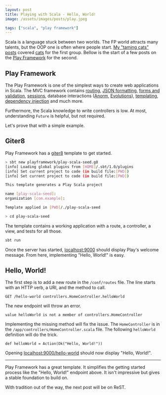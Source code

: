 ```yaml
---
layout: post
title: Playing with Scala - Hello, World!
image: /assets/images/posts/play.jpeg

tags: ["scala", "play framework"]
---
```


Scala is a language stuck between two worlds. The FP world attracts many talents, but the OOP one is often where people start. [My "taming cats" posts](/series/taming-cats.html) covered [cats](https://typelevel.org/cats/) for the first group. Bellow is the start of a few posts on the [Play Framework](http://playframework.com/) for the second.

## Play Framework
The Play Framework is one of the simplest ways to create web applications in Scala. The MVC framework contains [routing](https://www.playframework.com/documentation/2.8.x/ScalaRouting), [JSON formatting](https://www.playframework.com/documentation/2.8.x/ScalaJson), [forms and validation](https://www.playframework.com/documentation/2.8.x/ScalaForms), [sessions](https://www.playframework.com/documentation/2.8.x/ScalaSessionFlash), database interactions ([Anorm](https://www.playframework.com/documentation/2.8.x/Anorm), [Evolutions](https://www.playframework.com/documentation/2.8.x/Evolutions)), [templating](https://www.playframework.com/documentation/2.8.x/ScalaTemplates), [dependency injection](https://www.playframework.com/documentation/2.8.x/ScalaDependencyInjection) and much more.

Furthermore, the Scala knowledge to write controllers is low. At most, understanding `Future` is helpful, but not required.

Let's prove that with a simple example.

## Giter8
Play Framework has a [giter8](http://www.foundweekends.org/giter8/) template to get started.

```sh
> sbt new playframework/play-scala-seed.g8
[info] Loading global plugins from [HOME]/.sbt/1.0/plugins
[info] Set current project to code (in build file:[PWD])
[info] Set current project to code (in build file:[PWD])

This template generates a Play Scala project

name [play-scala-seed]:
organization [com.example]:

Template applied in [PWD]/./play-scala-seed

> cd play-scala-seed
```

The template contains a working application with a route, a controller, a view, and tests for all those.

```sh
sbt run
```

Once the server has started, [localhost:9000](http://localhost:9000/) should display Play's welcome message. From here, implementing "Hello, World!" is easy.

## Hello, World!
The first step is to add a new route in the `/conf/routes` file. The line starts with an HTTP verb, a URI, and the method to call. 

```
GET /hello-world controllers.HomeController.helloWorld
```

The new endpoint will throw an error. 

```
value helloWorld is not a member of controllers.HomeController
```

Implementing the missing method will fix the issue. The `HomeController` is in the `/app/controllers/HomeController.scala` file. The following `helloWorld` definition will do the trick.

```
def helloWorld = Action(Ok("Hello, World!"))
```

Opening [localhost:9000/hello-world](http://localhost:9000/hello-world) should now display "Hello, World!".

---

Play Framework has a great template. It simplifies the getting started process like the "Hello, World!" endpoint above. It isn't impressive but gives a stable foundation to build on. 

With tradition out of the way, the next post will be on ReST.

